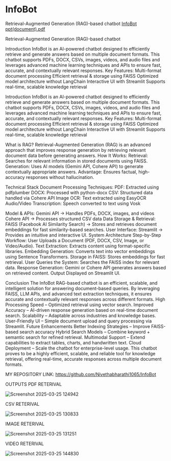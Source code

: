 # InfoBot
Retrieval-Augmented Generation (RAG)-based chatbot
[InfoBot ppt(document).pdf](https://github.com/user-attachments/files/19445640/InfoBot.ppt.document.pdf)


Retrieval-Augmented Generation (RAG)-based chatbot


Introduction
InfoBot is an AI-powered chatbot designed to efficiently retrieve and generate answers based on multiple document formats. This chatbot supports PDFs, DOCX, CSVs, images, videos, and audio files and leverages advanced machine learning techniques and APIs to ensure fast, accurate, and contextually relevant responses.
Key Features:
 Multi-format document processing
 Efficient retrieval & storage using FAISS
 Optimized model architecture without LangChain
 Interactive UI with Streamlit
Supports real-time, scalable knowledge retrieval

Introduction
InfoBot is an AI-powered chatbot designed to efficiently retrieve and generate answers based on multiple document formats. This chatbot supports PDFs, DOCX, CSVs, images, videos, and audio files and leverages advanced machine learning techniques and APIs to ensure fast, accurate, and contextually relevant responses.
Key Features:
Multi-format document processing
Efficient retrieval & storage using FAISS
Optimized model architecture without LangChain
Interactive UI with Streamlit
Supports real-time, scalable knowledge retrieval

What is RAG?
Retrieval-Augmented Generation (RAG) is an advanced approach that improves response generation by retrieving relevant document data before generating answers.
How It Works:
Retrieval: Searches for relevant information in stored documents using FAISS.
Generation: Uses AI models (Gemini API, Cohere API) to generate contextually appropriate answers.
Advantage: Ensures factual, high-accuracy responses without hallucination.



Technical Stack
Document Processing Techniques:
PDF: Extracted using pdfplumber
DOCX: Processed with python-docx
CSV: Structured data handled via Cohere API
Image OCR: Text extracted using EasyOCR
Audio/Video Transcription: Speech converted to text using Vosk

Model & APIs:
Gemini API → Handles PDFs, DOCX, images, and videos
Cohere API → Processes structured CSV data
Data Storage & Retrieval:
FAISS (Facebook AI Similarity Search) → Stores and retrieves document embeddings for fast similarity-based searches.
User Interface:
Streamlit → Provides an intuitive and interactive UI.
System Architecture
Step-by-Step Workflow:
User Uploads a Document (PDF, DOCX, CSV, Image, or Video/Audio).
Text Extraction: Extracts content using format-specific libraries.
Embedding Generation: Converts text into vector embeddings using Sentence Transformers.
Storage in FAISS: Stores embeddings for fast retrieval.
User Queries the System: Searches the FAISS index for relevant data.
Response Generation: Gemini or Cohere API generates answers based on retrieved content.
Output Displayed on Streamlit UI.



Conclusion
The InfoBot RAG-based chatbot is an efficient, scalable, and intelligent solution for answering document-based queries. By leveraging FAISS, LLM APIs, and advanced text extraction techniques, it ensures accurate and contextually relevant responses across different formats.
High Processing Speed – Optimized retrieval using vector search.
Improved Accuracy – AI-driven response generation based on real-time document search.
Scalability – Adaptable across industries and knowledge bases.
User-Friendly UI – Simple document upload and query processing via Streamlit.
Future Enhancements
Better Indexing Strategies – Improve FAISS-based search accuracy
Hybrid Search Models – Combine keyword + semantic search for refined retrieval.
Multimodal Support – Extend capabilities to extract tables, charts, and handwritten text.
Cloud Deployment – Scale the chatbot for enterprise-level usage.
This chatbot proves to be a highly efficient, scalable, and reliable tool for knowledge retrieval, offering real-time, accurate responses across multiple document formats. 




MY REPOSITORY LINK:
https://github.com/Nivethabharathi1065/InfoBot



OUTPUTS
PDF RETERIVAL

![Screenshot 2025-03-25 124942](https://github.com/user-attachments/assets/875c09fc-a98d-44e3-b74a-10c44dfaaac6)

CSV RETERIVAL

![Screenshot 2025-03-25 130833](https://github.com/user-attachments/assets/9d4c4050-b264-44e8-a71f-6e2c3b1bd4f8)

IMAGE RETERIVAL

![Screenshot 2025-03-25 131251](https://github.com/user-attachments/assets/3f893445-235a-4fd9-ac11-52aa6f6c6b28)

VIDEO RETERIVAL

![Screenshot 2025-03-25 144830](https://github.com/user-attachments/assets/60ca457b-0994-4483-ac85-3fc9ef66ad94)
